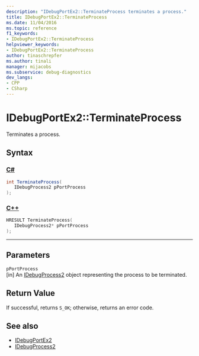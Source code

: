 ```yaml
---
description: "IDebugPortEx2::TerminateProcess terminates a process."
title: IDebugPortEx2::TerminateProcess
ms.date: 11/04/2016
ms.topic: reference
f1_keywords:
- IDebugPortEx2::TerminateProcess
helpviewer_keywords:
- IDebugPortEx2::TerminateProcess
author: tinaschrepfer
ms.author: tinali
manager: mijacobs
ms.subservice: debug-diagnostics
dev_langs:
- CPP
- CSharp
---
```

# IDebugPortEx2::TerminateProcess

Terminates a process.

## Syntax

### [C#](#tab/csharp)
```csharp
int TerminateProcess( 
   IDebugProcess2 pPortProcess
);
```
### [C++](#tab/cpp)
```cpp
HRESULT TerminateProcess( 
   IDebugProcess2* pPortProcess
);
```
---

## Parameters
`pPortProcess`\
[in] An [IDebugProcess2](../../../extensibility/debugger/reference/idebugprocess2.md) object representing the process to be terminated.

## Return Value
 If successful, returns `S_OK`; otherwise, returns an error code.

## See also
- [IDebugPortEx2](../../../extensibility/debugger/reference/idebugportex2.md)
- [IDebugProcess2](../../../extensibility/debugger/reference/idebugprocess2.md)
